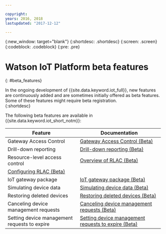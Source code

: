 ```yaml
---

copyright:
years: 2016, 2018
lastupdated: "2017-12-12"

---
```


{:new_window: target="blank"}
{:shortdesc: .shortdesc}
{:screen: .screen}
{:codeblock: .codeblock}
{:pre: .pre}

# Watson IoT Platform beta features
{: #beta_features}

In the ongoing development of {{site.data.keyword.iot_full}}, new features are continuously added and are sometimes initially offered as beta features. Some of these features might require beta registration.  
{:shortdesc}

The following beta features are available in {{site.data.keyword.iot_short_notm}}:

Feature       | Documentation       
------------- | -------------
Gateway Access Control | [Gateway Access Control (Beta)](gateways/gateway-access-control.html#gateway-access-control)
Drill-down reporting | [Drill-down reporting (Beta)](reference/security/RM_security.html#drill-down)
Resource-level access control | [Overview of RLAC (Beta)](reference/rlac_overview.html#RLAC_overview) 
 | [Configuring RLAC (Beta)](reference/rlac.html#configure_RLAC)
IoT gateway package | [IoT gateway package (Beta)](gateways/iotgw.html#gw_package)
Simulating device data | [Simulating device data (Beta)](devices/device_sim.html)
Restoring deleted devices | [Restoring deleted devices (Beta)](iotplatform_task.html#restore_device)
Canceling device management requests | [Canceling device management requests (Beta)](devices/device_mgmt/requests.html#cancel-requests)
Setting device management requests to expire | [Setting device management requests to expire (Beta)](devices/device_mgmt/requests.html#timeout-requests)
